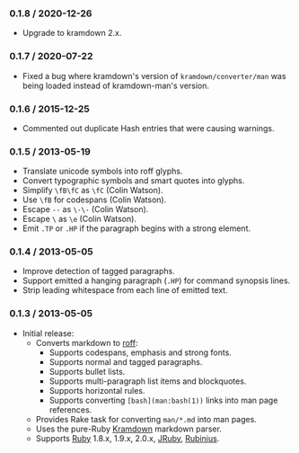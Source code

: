 ### 0.1.8 / 2020-12-26

* Upgrade to kramdown 2.x.

### 0.1.7 / 2020-07-22

* Fixed a bug where kramdown's version of `kramdown/converter/man` was being
  loaded instead of kramdown-man's version.

### 0.1.6 / 2015-12-25

* Commented out duplicate Hash entries that were causing warnings.

### 0.1.5 / 2013-05-19

* Translate unicode symbols into roff glyphs.
* Convert typographic symbols and smart quotes into glyphs.
* Simplify `\fB\fC` as `\fC` (Colin Watson).
* Use `\fB` for codespans (Colin Watson).
* Escape `--` as `\-\-` (Colin Watson).
* Escape `\` as `\e` (Colin Watson).
* Emit `.TP` or `.HP` if the paragraph begins with a strong element.

### 0.1.4 / 2013-05-05

* Improve detection of tagged paragraphs.
* Support emitted a hanging paragraph (`.HP`) for command synopsis lines.
* Strip leading whitespace from each line of emitted text.

### 0.1.3 / 2013-05-05

* Initial release:
  * Converts markdown to [roff]:
    * Supports codespans, emphasis and strong fonts.
    * Supports normal and tagged paragraphs.
    * Supports bullet lists.
    * Supports multi-paragraph list items and blockquotes.
    * Supports horizontal rules.
    * Supports converting `[bash](man:bash(1))` links into man page references.
  * Provides Rake task for converting `man/*.md` into man pages.
  * Uses the pure-Ruby [Kramdown][kramdown] markdown parser.
  * Supports [Ruby] 1.8.x, 1.9.x, 2.0.x, [JRuby], [Rubinius].

[kramdown]: http://kramdown.rubyforge.org/
[roff]: http://en.wikipedia.org/wiki/Roff

[Ruby]: http://www.ruby-lang.org/
[JRuby]: http://jruby.org/
[Rubinius]: http://rubini.us/

